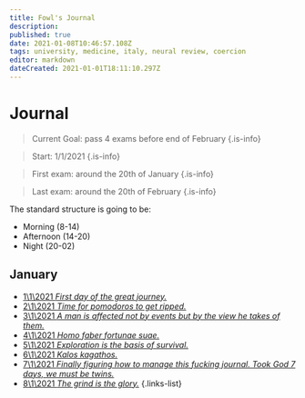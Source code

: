 ```yaml
---
title: Fowl's Journal
description: 
published: true
date: 2021-01-08T10:46:57.108Z
tags: university, medicine, italy, neural review, coercion
editor: markdown
dateCreated: 2021-01-01T18:11:10.297Z
---
```


# Journal

> Current Goal: pass 4 exams before end of February
{.is-info}

> Start: 1/1/2021
{.is-info}

> First exam: around the 20th of January
{.is-info}

> Last exam: around the 20th of February
{.is-info}

The standard structure is going to be:
- Morning (8-14)
- Afternoon (14-20)
- Night (20-02)

## January

- [<span style="color: black;" class="mdi mdi-message-arrow-right-outline mr-1"></span> 1\1\2021 *First day of the great journey.*](https://www.supermemo.wiki/en/blogs/fowls-journal/1-1-2021)
- [<span style="color: black;" class="mdi mdi-message-arrow-right-outline mr-1"></span> 2\1\2021 *Time for pomodoros to get ripped.*](https://www.supermemo.wiki/en/blogs/fowls-journal/2-1-2021)
- [<span style="color: black;" class="mdi mdi-message-arrow-right-outline mr-1"></span> 3\1\2021 *A man is affected not by events but by the view he takes of them.*](https://www.supermemo.wiki/en/blogs/fowls-journal/3-1-2021)
- [<span style="color: black;" class="mdi mdi-message-arrow-right-outline mr-1"></span> 4\1\2021 *Homo faber fortunae suae.*](https://www.supermemo.wiki/en/blogs/fowls-journal/4-1-2021)
- [<span style="color: black;" class="mdi mdi-message-arrow-right-outline mr-1"></span> 5\1\2021 *Exploration is the basis of survival.*](https://www.supermemo.wiki/en/blogs/fowls-journal/5-1-2021)
- [<span style="color: black;" class="mdi mdi-message-arrow-right-outline mr-1"></span> 6\1\2021 *Kalos kagathos.*](https://www.supermemo.wiki/en/blogs/fowls-journal/6-1-2021)
- [<span style="color: black;" class="mdi mdi-message-arrow-right-outline mr-1"></span> 7\1\2021 *Finally figuring how to manage this fucking journal. Took God 7 days, we must be twins.*](https://www.supermemo.wiki/en/blogs/fowls-journal/7-1-2021)
- [<span style="color: black;" class="mdi mdi-message-arrow-right-outline mr-1"></span> 8\1\2021 *The grind is the glory.*](https://www.supermemo.wiki/en/blogs/fowls-journal/8-1-2021)
{.links-list}

